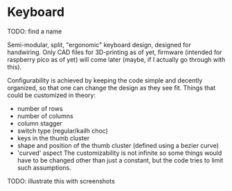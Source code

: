 # Keyboard

TODO: find a name

Semi-modular, split, "ergonomic" keyboard design, designed for handwiring. Only CAD files for 3D-printing as of yet, firmware (intended for raspberry pico as of yet) will come later (maybe, if I actually go through with this).

Configurability is achieved by keeping the code simple and decently organized, so that one can change the design as they see fit.
Things that could be customized in theory:
* number of rows
* number of columns
* column stagger
* switch type (regular/kailh choc)
* keys in the thumb cluster
* shape and position of the thumb cluster (defined using a bezier curve)
* 'curved' aspect
The customizability is not infinite so some things would have to be changed other than just a constant, but the code tries to limit such assumptions.

TODO: illustrate this with screenshots
